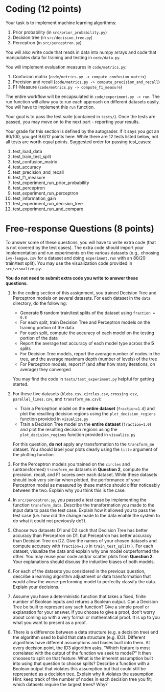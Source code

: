# Coding (12 points)
Your task is to implement machine learning algorithms:

1. Prior probability (in `src/prior_probability.py`)
2. Decision tree (in `src/decision_tree.py`)
3. Perceptron (in `src/perceptron.py`)

You will also write code that reads in data into numpy arrays and code that manipulates
data for training and testing in `code/data.py`.

You will implement evaluation measures in `code/metrics.py`:

1. Confusion matrix (`code/metrics.py -> compute_confusion_matrix`)
2. Precision and recall (`code/metrics.py -> compute_precision_and_recall`)
3. F1-Measure (`code/metrics.py -> compute_f1_measure`)

The entire workflow will be encapsulated in `code/experiment.py -> run`. The run function 
will allow you to run each approach on different datasets easily. You will have to 
implement this `run` function.

Your goal is to pass the test suite (contained in `tests/`). Once the tests are passed, you 
may move on to the next part - reporting your results.

Your grade for this section is defined by the autograder. If it says you got an 80/100,
you get 9.6/12 points here. While there are 12 tests listed below, not all tests are worth equal points. Suggested order for passing test_cases:

1.  test_load_data
2.  test_train_test_split
3.  test_confusion_matrix
4.  test_accuracy
5.  test_precision_and_recall
6.  test_f1_measure
7.  test_experiment_run_prior_probability
8.  test_perceptron
9.  test_experiment_run_perceptron
10. test_information_gain
11. test_experiment_run_decision_tree
12. test_experiment_run_and_compare

# Free-response Questions (8 points)

To answer some of these questions, you will have to write extra code (that is not covered by the test cases). The extra code should import your implementation and run experiments on the various datasets (e.g., choosing `ivy-league.csv` for a dataset and doing `experiment.run` with an 80/20 train/test split). You may use the visualization code provided in `src/visualize.py`.

**You do not need to submit extra code you write to answer these questions.**

1. In the coding section of this assignment, you trained Decision Tree and Perceptron models on several datasets. For each dataset in the `data` directory, do the following:

   * Generate __5__ random train/test splits of the dataset using `fraction = 0.8`
   * For each split, train Decision Tree and Perceptron models on the training portion of the data
   * For each split, compute the accuracy of each model on the testing portion of the data
   * Report the average test accuracy of each model type across the __5__ splits
   * For Decision Tree models, report the average number of nodes in the tree, and the average maximum depth (number of levels) of the tree
   * For Perceptron models, report if (and after how many iterations, on average) they converged
   
   You may find the code in `tests/test_experiment.py` helpful for getting started.
 
2. For these five datasets (`blobs.csv`, `circles.csv`, `crossing.csv`, `parallel_lines.csv`, and `transform_me.csv`):
   * Train a Perceptron model on the __entire dataset__ (`fraction=1.0`) and plot the resulting decision regions using the `plot_decision_regions` function provided in `visualize.py`
   * Train a Decision Tree model on the __entire dataset__ (`fraction=1.0`) and plot the resulting decision regions using the `plot_decision_regions` function provided in `visualize.py`
   
   For this question, __do not__ apply any transformation to the `transform_me` dataset. You should label your plots clearly using the `title` argument of the plotting function.   

3. For the Perceptron models you trained on the `circles` and (untransformed) `transform_me` datasets in __Question 2__, compute the precision, recall, and F1 scores over each dataset. While these datasets should look very similar when plotted, the performance of your Perceptron model as measured by these metrics should differ noticeably between the two. Explain why you think this is the case.

4. In `src/perceptron.py`, you passed a test case by implementing the function `transform_data`. Describe the transformation you made to the input data to pass the test case. Explain how it allowed you to pass the test case (i.e. how did the change made to the data enable the system to do what it could not previously do?).

5. Choose two datasets D1 and D2 such that Decision Tree has better accuracy than Perceptron on D1, but Perceptron has better accuracy than Decision Tree on D2. Give the names of your chosen datasets and compute accuracy with `fraction=1.0` in `train_test_split()`. For each dataset, visualize the data and explain why one model outperformed the other. You may reuse your code and/or scatter plots from __Question 2__. Your explanations should discuss the inductive biases of both models.

6. For each of the datasets you considered in the previous question, describe a learning algorithm adjustment or data transformation that would allow the worse-performing model to perfectly classify the data. Explain your decisions.

7. Assume you have a deterministic function that takes a fixed, finite number of Boolean inputs and returns a Boolean output. Can a Decision Tree be built to represent any such function? Give a simple proof or explanation for your answer. If you choose to give a proof, don't worry about coming up with a very formal or mathematical proof. It is up to you what you want to present as a proof.

8. There is a difference between a data structure (e.g. a decision tree) and the algorithm used to build that data structure (e.g. ID3). Different algorithms have different assumptions and biases built into them. At every decision point, the ID3 algorithm asks, "Which feature is most correlated with the output of the function we seek to model?" It then chooses to split on that feature. What is the inherent assumption built into using that question to choose splits? Describe a function with a Boolean output that violates this assumption but that could still be represented as a decision tree. Explain why it violates the assumption. Hint: keep track of the number of nodes in each decision tree you fit; which datasets require the largest trees? Why?
